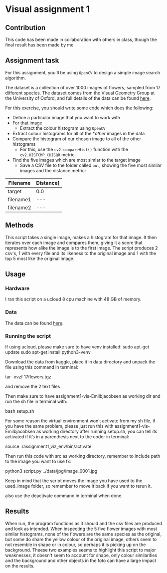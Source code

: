 # Visual assignment 1

## Contribution
This code has been made in collaboration with others in class, though the final result has been made by me

## Assignment task

For this assignment, you'll be using ```OpenCV``` to design a simple image search algorithm.

The dataset is a collection of over 1000 images of flowers, sampled from 17 different species. The dataset comes from the Visual Geometry Group at the University of Oxford, and full details of the data can be found [here](https://www.robots.ox.ac.uk/~vgg/data/flowers/17/).

For this exercise, you should write some code which does the following:

- Define a particular image that you want to work with
- For that image
  - Extract the colour histogram using ```OpenCV```
- Extract colour histograms for all of the **other* images in the data
- Compare the histogram of our chosen image to all of the other histograms 
  - For this, use the ```cv2.compareHist()``` function with the ```cv2.HISTCMP_CHISQR``` metric
- Find the five images which are most simlar to the target image
  - Save a CSV file to the folder called ```out```, showing the five most similar images and the distance metric:

|Filename|Distance]
|---|---|
|target|0.0|
|filename1|---|
|filename2|---|

## Methods

This script takes a single image, makes a histogram for that image. It then iterates over each image and compares them, giving it a score that represents how alike the image is to the first image. The script produces 2 csv's, 1 with every file and its likeness to the original image and 1 with the top 5 most like the original image.

## Usage

### Hardware
I ran this script on a ucloud 8 cpu machine with 48 GB of memory.

### Data
The data can be found [here](https://www.robots.ox.ac.uk/~vgg/data/flowers/17/).

### Running the script
If using ucloud, please make sure to have venv installed:
sudo apt-get update
sudo apt-get install python3-venv

Download the data from kaggle, place it in data directory and unpack the file using this command in terminal:

tar -xvzf 17flowers.tgz

and remove the 2 text files



Then make sure to have assignment1-vis-Emilbjacobsen as working dir and run the sh file in terminal with:

bash setup.sh

For some reason the virtual environment won’t activate from my sh file, if you have the same problem, please just run this with assignment1-vis-Emilbjacobsen as working directory after running setup.sh, you can tell its activated if it’s in a parenthesis next to the coder in terminal:

source ./assignment1_viz_env/bin/activate

Then run this code with src as working directory, remember to include path to the image you want to use fx:

python3 script.py ../data/jpg/image_0001.jpg

Keep in mind that the script moves the image you have used to the used_image folder, so remember to move it back if you want to rerun it.

also use the deactivate command in terminal when done.


## Results

When run, the program functions as it should and the csv files are produced and look as intended. When inspecting the 5 five flower images with most similar histograms, none of the flowers are the same species as the original, but some do share the yellow colour of the original image, others seem to not resemble in shape or in colour, so perhaps it is picking up on the background. Theese two examples seems to highlight this script to major weaknesses, it doesn't seem to account for shape, only colour similarities and the background and other objects in the foto can have a large impact on the results.